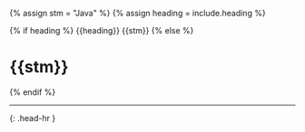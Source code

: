 <!-- _includes/docs/env/java/ -->

<!-- USE CASE -->
<!-- 1. include docs/env/java/title.md -->
<!-- 2. include docs/env/java/title.md heading="###" -->

{% assign stm = "Java" %}
{% assign heading = include.heading %}

{% if heading %}
{{heading}} {{stm}}
{% else %}
<h1>{{stm}}</h1>
{% endif %}
<hr>{: .head-hr }
